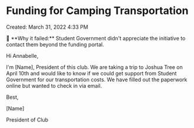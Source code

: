 # Funding for Camping Transportation

Created: March 31, 2022 4:33 PM

<aside>
🚨 **Why it failed:** Student Government didn't appreciate the initiative to contact them beyond the funding portal.

</aside>

Hi Annabelle, 

I'm [Name], President of this club. We are taking a trip to Joshua Tree on April 10th and would like to know if we could get support from Student Government for our transportation costs. We have filled out the paperwork online but wanted to check in via email.

Best,

[Name]

President of Club